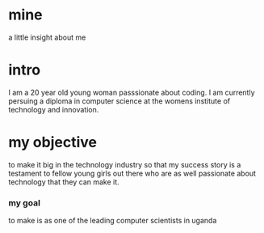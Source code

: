 # mine
a little insight about me
# intro
I am a 20 year old young woman passsionate about coding. 
I am currently persuing a diploma in computer science at the womens institute of technology and innovation.
# my objective
to make it big in the technology industry so that my success story is a testament to fellow young girls 
out there who are as well passionate about technology that they can make it.
### my goal
to make is as one of the leading computer scientists in uganda
``` 

